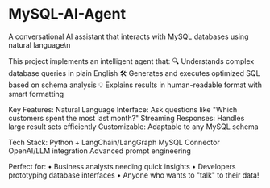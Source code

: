 # MySQL-AI-Agent
A conversational AI assistant that interacts with MySQL databases using natural language\n

This project implements an intelligent agent that:
🔍 Understands complex database queries in plain English
🛠️ Generates and executes optimized SQL based on schema analysis
💡 Explains results in human-readable format with smart formatting

Key Features:
Natural Language Interface: Ask questions like "Which customers spent the most last month?"
Streaming Responses: Handles large result sets efficiently
Customizable: Adaptable to any MySQL schema

Tech Stack:
Python + LangChain/LangGraph
MySQL Connector
OpenAI/LLM integration
Advanced prompt engineering

Perfect for:
• Business analysts needing quick insights
• Developers prototyping database interfaces
• Anyone who wants to "talk" to their data!
